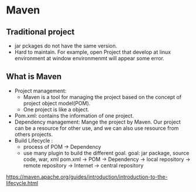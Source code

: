 # Maven

## Traditional project
- jar pckages do not have the same version.
- Hard to maintain. For example, open Project that develop at linux environment at window environmenmt will appear some error.

## What is Maven
- Project management: 
  - Maven is a tool for managing the project based on the concept of project object model(POM).
  - One project is like a object.
- Pom.xml: contains the information of one project.
- Dependency management: Mange the project by Maven. Our project can be a resource for other use, and we can also use resource from others projects. 
- Build Lifecycle : 
  - process of POM -> Dependency
  - use many plugin to build the different goal. goal: jar package, source code, war, xml 
pom.xml -> POM -> Dependency -> local repository -> remote repository -> Internet -> central repository

https://maven.apache.org/guides/introduction/introduction-to-the-lifecycle.html
